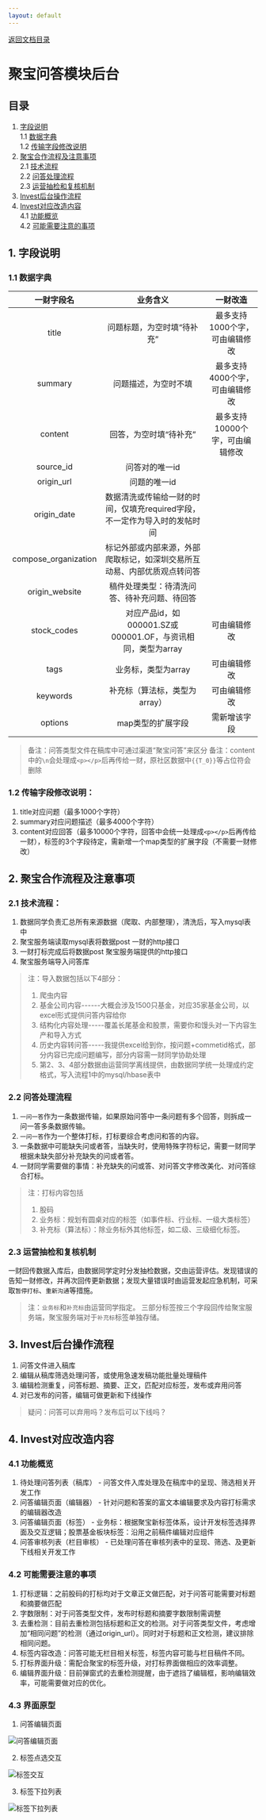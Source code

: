 ```yaml
---
layout: default
---
```

[返回文档目录](../)

# 聚宝问答模块后台

## 目录
1. [字段说明](#1-字段说明)  
    1.1 [数据字典](#11-数据字典)  
    1.2 [传输字段修改说明](#12-传输字段修改说明)  
2. [聚宝合作流程及注意事项](#2-聚宝合作流程及注意事项)  
    2.1 [技术流程](#21-技术流程)  
    2.2 [问答处理流程](#22-问答处理流程)  
    2.3 [运营抽检和复核机制](#23-运营抽检和复核机制)  
3. [Invest后台操作流程](#3-invest后台操作流程)  
4. [Invest对应改造内容](#4-invest对应改造内容)  
    4.1 [功能概览](#41-功能概览)  
    4.2 [可能需要注意的事项](#42-可能需要注意的事项)  

## 1. 字段说明

### 1.1 数据字典

| 一财字段名 | 业务含义 | 一财改造 |
|:---:| :-----------: | :-----------: |
| title | 问题标题，为空时填“待补充” | 最多支持1000个字，可由编辑修改 |
| summary | 问题描述，为空时不填 | 最多支持4000个字，可由编辑修改 |
| content | 回答，为空时填“待补充” | 最多支持10000个字，可由编辑修改 |
| source_id | 问答对的唯一id |  |
| origin_url | 问题的唯一id |  |
| origin_date | 数据清洗或传输给一财的时间，仅填充required字段，不一定作为导入时的发帖时间 |  |
| compose_organization | 标记外部或内部来源，外部爬取标记，如深圳交易所互动易、内部优质观点转问答 |  |
| origin_website | 稿件处理类型：待清洗问答、待补充问题、待回答 |  |
| stock_codes | 对应产品id，如000001.SZ或000001.OF，与资讯相同，类型为array | 可由编辑修改 |
| tags | 业务标，类型为array | 可由编辑修改  |
| keywords | 补充标（算法标，类型为array） | 可由编辑修改 |
| options | map类型的扩展字段 | 需新增该字段 |

> 备注：问答类型文件在稿库中可通过渠道“聚宝问答”来区分
> 备注：content中的`\n`会处理成`<p></p>`后再传给一财，原社区数据中`{{T_0}}`等占位符会删除

### 1.2 传输字段修改说明：

1. title对应问题（最多1000个字符）
2. summary对应问题描述（最多4000个字符）
3. content对应回答（最多10000个字符，回答中会统一处理成`<p></p>`后再传给一财），标签的3个字段待定，需新增一个map类型的扩展字段（不需要一财修改）

## 2. 聚宝合作流程及注意事项

### 2.1 技术流程：

1. 数据同学负责汇总所有来源数据（爬取、内部整理），清洗后，写入mysql表中
2. 聚宝服务端读取mysql表将数据post 一财的http接口
3. 一财打标完成后将数据post 聚宝服务端提供的http接口
4. 聚宝服务端导入问答库

> 注：导入数据包括以下4部分：
> 1. 爬虫内容
> 2. 基金公司内容------大概会涉及1500只基金，对应35家基金公司，以excel形式提供问答内容给你
> 3. 结构化内容处理-----覆盖长尾基金和股票，需要你和馒头对一下内容生产和导入方式
> 4. 历史内容转问答-----我提供excel给到你，按问题+commetid格式，部分内容已完成问题编写，部分内容需一财同学协助处理
> 5. 第2、3、4部分数据由运营同学离线提供，由数据同学统一处理成约定格式，写入流程1中的mysql/hbase表中

### 2.2 问答处理流程

1. `一问一答`作为一条数据传输，如果原始问答中一条问题有多个回答，则拆成一问一答多条数据传输。
2. `一问一答`作为一个整体打标，打标要综合考虑问和答的内容。
3. 一条数据中可能缺失问或者答，当缺失时，使用特殊字符标记，需要一财同学根据未缺失部分补充缺失的问或者答。
4. 一财同学需要做的事情：补充缺失的问或答、对问答文字修改美化、对问答综合打标。

> 注：打标内容包括
> 1. 股码
> 2. 业务标：规划有圆桌对应的标签（如事件标、行业标、一级大类标签）
> 3. 补充标（算法标）：除业务标外其他标签，如二级、三级细化标签。

### 2.3 运营抽检和复核机制

一财回传数据入库后，由数据同学定时分发抽检数据，交由运营评估。发现错误的告知一财修改，并再次回传更新数据；发现大量错误时由运营发起应急机制，可采取`暂停打标`、`重新沟通`等措施。

> 注：`业务标`和`补充标`由运营同学指定。 三部分标签按三个字段回传给聚宝服务端，聚宝服务端对于`补充标`标签单独存储。

## 3. Invest后台操作流程
1. 问答文件进入稿库
2. 编辑从稿库筛选处理问答，或使用急速发稿功能批量处理稿件
3. 编辑检测重复，问答标题、摘要、正文，匹配对应标签，发布或弃用问答
4. 对已发布的问答，编辑可做更新和下线操作

> 疑问：问答可以弃用吗？发布后可以下线吗？

## 4. Invest对应改造内容
### 4.1 功能概览
1. 待处理问答列表（稿库） - 问答文件入库处理及在稿库中的呈现、筛选相关开发工作
2. 问答编辑页面（编辑器） - 针对问题和答案的富文本编辑要求及内容打标需求的编辑器改造
3. 问答编辑页面（标签） - 业务标：根据聚宝新标签体系，设计开发标签选择界面及交互逻辑；股票基金板块标签：沿用之前稿件编辑对应组件
4. 问答审核列表（栏目审核） - 已处理问答在审核列表中的呈现、筛选、及更新下线相关开发工作

### 4.2 可能需要注意的事项
1. 打标逻辑：之前股码的打标均对于文章正文做匹配，对于问答可能需要对标题和摘要做匹配
2. 字数限制：对于问答类型文件，发布时标题和摘要字数限制需调整
3. 去重检测：目前去重检测包括标题和正文的检测。对于问答类型文件，考虑增加“相同问题”的检测（通过origin_url）。同时对于标题和正文检测，建议排除相同问题。
4. 标签内容改造：问答可能无栏目相关标签，标签内容可能与栏目稿件不同。
5. 打标界面升级：需配合聚宝的标签升级，对打标界面做相应的效率调整。
6. 编辑界面升级：目前弹窗式的去重检测提醒，由于遮挡了编辑框，影响编辑效率，可能需要做对应的优化。

### 4.3 界面原型
1. 问答编辑页面  

![问答编辑页面](../resource/jubaoqa-editing.png)

2. 标签点选交互  

![标签交互](../resource/jubaoqa-editing-tags1.png)

3. 标签下拉列表  
  
![标签下拉列表](../resource/jubaoqa-editing-tags2.png)
